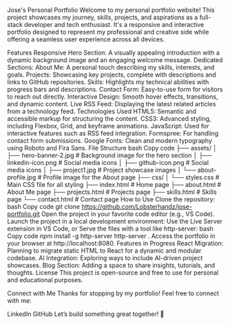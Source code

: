 Jose's Personal Portfolio
Welcome to my personal portfolio website! This project showcases my journey, skills, projects, and aspirations as a full-stack developer and tech enthusiast. It's a responsive and interactive portfolio designed to represent my professional and creative side while offering a seamless user experience across all devices.

Features
Responsive Hero Section: A visually appealing introduction with a dynamic background image and an engaging welcome message.
Dedicated Sections:
About Me: A personal touch describing my skills, interests, and goals.
Projects: Showcasing key projects, complete with descriptions and links to GitHub repositories.
Skills: Highlights my technical abilities with progress bars and descriptions.
Contact Form: Easy-to-use form for visitors to reach out directly.
Interactive Design: Smooth hover effects, transitions, and dynamic content.
Live RSS Feed: Displaying the latest related articles from a technology feed.
Technologies Used
HTML5: Semantic and accessible markup for structuring the content.
CSS3: Advanced styling, including Flexbox, Grid, and keyframe animations.
JavaScript: Used for interactive features such as RSS feed integration.
Formspree: For handling contact form submissions.
Google Fonts: Clean and modern typography using Roboto and Fira Sans.
File Structure
bash
Copy code
├── assets/
│   ├── hero-banner-2.jpg          # Background image for the hero section
│   ├── linkedin-icon.png          # Social media icons
│   ├── github-icon.png            # Social media icons
│   ├── project1.jpg               # Project showcase images
│   └── about-profile.jpg          # Profile image for the About page
├── css/
│   └── styles.css                 # Main CSS file for all styling
├── index.html                     # Home page
├── about.html                     # About Me page
├── projects.html                  # Projects page
├── skills.html                    # Skills page
└── contact.html                   # Contact page
How to Use
Clone the repository:
bash
Copy code
git clone https://github.com/Lobsterhandz/jose-portfolio.git
Open the project in your favorite code editor (e.g., VS Code).
Launch the project in a local development environment:
Use the Live Server extension in VS Code, or
Serve the files with a tool like http-server:
bash
Copy code
npm install -g http-server
http-server .
Access the portfolio in your browser at http://localhost:8080.
Features in Progress
React Migration: Planning to migrate static HTML to React for a dynamic and modular codebase.
AI Integration: Exploring ways to include AI-driven project showcases.
Blog Section: Adding a space to share insights, tutorials, and thoughts.
License
This project is open-source and free to use for personal and educational purposes.

Connect with Me
Thanks for stopping by my portfolio! Feel free to connect with me:

LinkedIn
GitHub
Let’s build something great together! 🚀